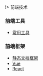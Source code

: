 !> 前端技术



### 前端工具

- [常用工具](/前端技术/前端工具/常用工具.md) 

### 前端框架

- [静态文档框架](前端技术/前端框架/静态文档/文档网站.md)  
- [Vue]()
- [React]() 



